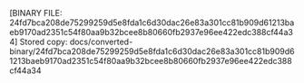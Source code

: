 [BINARY FILE: 24fd7bca208de75299259d5e8fda1c6d30dac26e83a301cc81b909d61213baeb9170ad2351c54f80aa9b32bcee8b80660fb2937e96ee422edc388cf44a34]
Stored copy: docs/converted-binary/24fd7bca208de75299259d5e8fda1c6d30dac26e83a301cc81b909d61213baeb9170ad2351c54f80aa9b32bcee8b80660fb2937e96ee422edc388cf44a34
